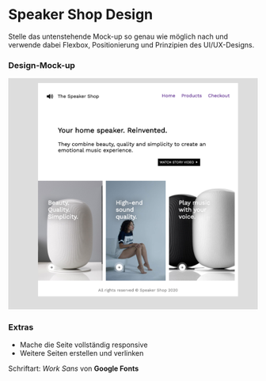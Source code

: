 # Speaker Shop Design
Stelle das untenstehende Mock-up so genau wie möglich nach und verwende dabei Flexbox, Positionierung und Prinzipien des UI/UX-Designs.


### Design-Mock-up

![design](./images/mockup.png)


### Extras

- Mache die Seite vollständig responsive
- Weitere Seiten erstellen und verlinken

Schriftart: *Work Sans* von **Google Fonts**

